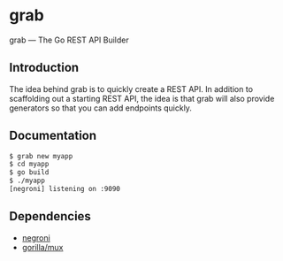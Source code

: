 # grab
grab — The Go REST API Builder

## Introduction

The idea behind grab is to quickly create a REST API. In addition to
scaffolding out a starting REST API, the idea is that grab will also
provide generators so that you can add endpoints quickly.

## Documentation

```bash
$ grab new myapp
$ cd myapp
$ go build
$ ./myapp
[negroni] listening on :9090
```

## Dependencies

- [negroni][]
- [gorilla/mux][mux] 

[mux]: http://www.gorillatoolkit.org/pkg/mux
[negroni]: https://github.com/codegangsta/negroni
